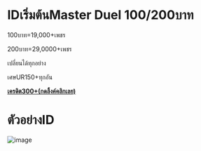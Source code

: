 # IDเริ่มต้นMaster Duel 100/200บาท

100บาท=19,000+เพชร

200บาท=29,0000+เพชร

เปลี่ยนได้ทุกอย่าง

เศษUR150+ทุกอัน

[**เครดิต300+(กดลิ้งค์คลิกเลย)**](https://drive.google.com/drive/u/1/folders/1UjCNGhRhTtOLag3CA5ZdCAtfFSBbx72C)

# ตัวอย่างID

![image](https://github.com/Kawewisate/MasterDuel/assets/68786705/3ea0a5b0-7f01-4f47-9cf8-e05d8ff93f83)
